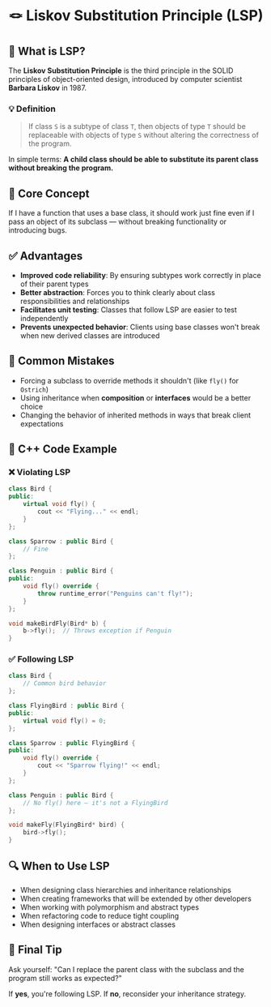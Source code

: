 # 🪢 Liskov Substitution Principle (LSP)

## 📘 What is LSP?

The **Liskov Substitution Principle** is the third principle in the SOLID principles of object-oriented design, introduced by computer scientist **Barbara Liskov** in 1987.

### 💡 Definition

> If class `S` is a subtype of class `T`, then objects of type `T` should be replaceable with objects of type `S` without altering the correctness of the program.

In simple terms: **A child class should be able to substitute its parent class without breaking the program.**

## 🎯 Core Concept

If I have a function that uses a base class, it should work just fine even if I pass an object of its subclass — without breaking functionality or introducing bugs.

## ✅ Advantages

- **Improved code reliability**: By ensuring subtypes work correctly in place of their parent types
- **Better abstraction**: Forces you to think clearly about class responsibilities and relationships
- **Facilitates unit testing**: Classes that follow LSP are easier to test independently
- **Prevents unexpected behavior**: Clients using base classes won't break when new derived classes are introduced

## 🛑 Common Mistakes

- Forcing a subclass to override methods it shouldn't (like `fly()` for `Ostrich`)
- Using inheritance when **composition** or **interfaces** would be a better choice
- Changing the behavior of inherited methods in ways that break client expectations

## 🧪 C++ Code Example

### ❌ Violating LSP

```cpp
class Bird {
public:
    virtual void fly() {
        cout << "Flying..." << endl;
    }
};

class Sparrow : public Bird {
    // Fine
};

class Penguin : public Bird {
public:
    void fly() override {
        throw runtime_error("Penguins can't fly!");
    }
};

void makeBirdFly(Bird* b) {
    b->fly();  // Throws exception if Penguin
}
```

### ✅ Following LSP

```cpp
class Bird {
    // Common bird behavior
};

class FlyingBird : public Bird {
public:
    virtual void fly() = 0;
};

class Sparrow : public FlyingBird {
public:
    void fly() override {
        cout << "Sparrow flying!" << endl;
    }
};

class Penguin : public Bird {
    // No fly() here — it's not a FlyingBird
};

void makeFly(FlyingBird* bird) {
    bird->fly();
}
```

## 🔍 When to Use LSP

- When designing class hierarchies and inheritance relationships
- When creating frameworks that will be extended by other developers
- When working with polymorphism and abstract types
- When refactoring code to reduce tight coupling
- When designing interfaces or abstract classes

## 🧠 Final Tip

Ask yourself:
"Can I replace the parent class with the subclass and the program still works as expected?"

If **yes**, you're following LSP. If **no**, reconsider your inheritance strategy.

